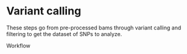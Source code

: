 # Variant calling

These steps go from pre-processed bams through variant calling and filtering to get the dataset of SNPs to analyze. 

Workflow